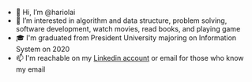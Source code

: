 - 👋 Hi, I’m @hariolai
- 👀 I’m interested in algorithm and data structure, problem solving, software development, watch movies, read books, and playing game
- 🎓 I'm graduated from President University majoring on Information System on 2020
- 📫 I'm reachable on my [Linkedin account](https://www.linkedin.com/in/hariolai/) or email for those who know my email
